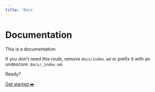 ```yaml
---
title: 'Docs'
---
```


# Documentation

This is a documentation.

If you don't need this route, remove `docs/index.md` or prefix it with an undescore: `docs/_index.md`.

Ready?

[Get started ➡️](docs/getting-started/intro)

